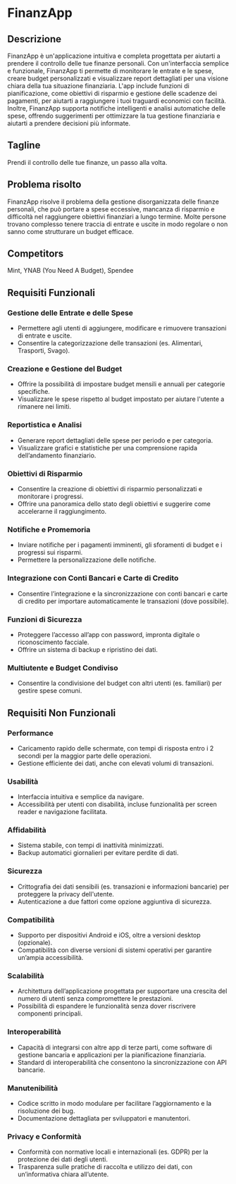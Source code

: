 # FinanzApp

## Descrizione
FinanzApp è un'applicazione intuitiva e completa progettata per aiutarti a prendere il controllo delle tue finanze personali. Con un'interfaccia semplice e funzionale, FinanzApp ti permette di monitorare le entrate e le spese, creare budget personalizzati e visualizzare report dettagliati per una visione chiara della tua situazione finanziaria. L'app include funzioni di pianificazione, come obiettivi di risparmio e gestione delle scadenze dei pagamenti, per aiutarti a raggiungere i tuoi traguardi economici con facilità. Inoltre, FinanzApp supporta notifiche intelligenti e analisi automatiche delle spese, offrendo suggerimenti per ottimizzare la tua gestione finanziaria e aiutarti a prendere decisioni più informate.

## Tagline
Prendi il controllo delle tue finanze, un passo alla volta.

## Problema risolto
FinanzApp risolve il problema della gestione disorganizzata delle finanze personali, che può portare a spese eccessive, mancanza di risparmio e difficoltà nel raggiungere obiettivi finanziari a lungo termine. Molte persone trovano complesso tenere traccia di entrate e uscite in modo regolare o non sanno come strutturare un budget efficace.

## Competitors
Mint, YNAB (You Need A Budget), Spendee

## Requisiti Funzionali
 ### Gestione delle Entrate e delle Spese
  * Permettere agli utenti di aggiungere, modificare e rimuovere transazioni di entrate e uscite.
  * Consentire la categorizzazione delle transazioni (es. Alimentari, Trasporti, Svago).
    
 ### Creazione e Gestione del Budget
  * Offrire la possibilità di impostare budget mensili e annuali per categorie specifiche.
  * Visualizzare le spese rispetto al budget impostato per aiutare l'utente a rimanere nei limiti.

 ### Reportistica e Analisi
  * Generare report dettagliati delle spese per periodo e per categoria.
  * Visualizzare grafici e statistiche per una comprensione rapida dell’andamento finanziario.

 ### Obiettivi di Risparmio
  * Consentire la creazione di obiettivi di risparmio personalizzati e monitorare i progressi.
  * Offrire una panoramica dello stato degli obiettivi e suggerire come accelerarne il raggiungimento.

  ### Notifiche e Promemoria
   * Inviare notifiche per i pagamenti imminenti, gli sforamenti di budget e i progressi sui risparmi.
   * Permettere la personalizzazione delle notifiche.

  ### Integrazione con Conti Bancari e Carte di Credito
   * Consentire l’integrazione e la sincronizzazione con conti bancari e carte di credito per importare automaticamente le transazioni (dove possibile).
  
  ### Funzioni di Sicurezza
   * Proteggere l’accesso all’app con password, impronta digitale o riconoscimento facciale.
   * Offrire un sistema di backup e ripristino dei dati.
  ### Multiutente e Budget Condiviso
   * Consentire la condivisione del budget con altri utenti (es. familiari) per gestire spese comuni.

 ## Requisiti Non Funzionali
  ### Performance
   * Caricamento rapido delle schermate, con tempi di risposta entro i 2 secondi per la maggior parte delle operazioni.
   * Gestione efficiente dei dati, anche con elevati volumi di transazioni.

  ### Usabilità
   * Interfaccia intuitiva e semplice da navigare.
   * Accessibilità per utenti con disabilità, incluse funzionalità per screen reader e navigazione facilitata.

  ### Affidabilità
   * Sistema stabile, con tempi di inattività minimizzati.
   * Backup automatici giornalieri per evitare perdite di dati.

  ### Sicurezza
   * Crittografia dei dati sensibili (es. transazioni e informazioni bancarie) per proteggere la privacy dell'utente.
   * Autenticazione a due fattori come opzione aggiuntiva di sicurezza.

  ### Compatibilità
   * Supporto per dispositivi Android e iOS, oltre a versioni desktop (opzionale).
   * Compatibilità con diverse versioni di sistemi operativi per garantire un’ampia accessibilità.

  ### Scalabilità
   * Architettura dell’applicazione progettata per supportare una crescita del numero di utenti senza compromettere le prestazioni.
   * Possibilità di espandere le funzionalità senza dover riscrivere componenti principali.

  ### Interoperabilità
   * Capacità di integrarsi con altre app di terze parti, come software di gestione bancaria e applicazioni per la pianificazione finanziaria.
   * Standard di interoperabilità che consentono la sincronizzazione con API bancarie.

  ### Manutenibilità
   * Codice scritto in modo modulare per facilitare l’aggiornamento e la risoluzione dei bug.
   * Documentazione dettagliata per sviluppatori e manutentori.

  ### Privacy e Conformità
   * Conformità con normative locali e internazionali (es. GDPR) per la protezione dei dati degli utenti.
   * Trasparenza sulle pratiche di raccolta e utilizzo dei dati, con un’informativa chiara all’utente.
